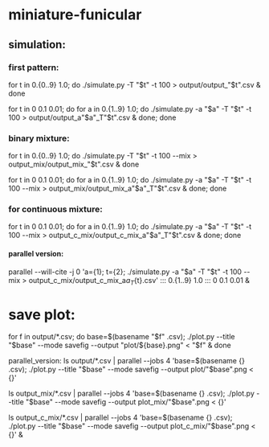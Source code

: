 # miniature-funicular

## simulation:

### first pattern:

for t in 0.{0..9} 1.0; do ./simulate.py -T "$t" -t 100 > output/output_"$t".csv & done

for t in 0 0.1 0.01; do for a in 0.{1..9} 1.0; do ./simulate.py -a "$a" -T "$t" -t 100 > output/output_a"$a"_T"$t".csv & done; done

### binary mixture:

for t in 0.{0..9} 1.0; do ./simulate.py -T "$t" -t 100 --mix > output_mix/output_mix_"$t".csv & done

for t in 0 0.1 0.01; do for a in 0.{1..9} 1.0; do ./simulate.py -a "$a" -T "$t" -t 100 --mix > output_mix/output_mix_a"$a"_T"$t".csv & done; done

### for continuous mixture:

for t in 0 0.1 0.01; do for a in 0.{1..9} 1.0; do ./simulate.py -a "$a" -T "$t" -t 100 --mix > output_c_mix/output_c_mix_a"$a"_T"$t".csv & done; done

#### parallel version:

parallel --will-cite -j 0 'a={1}; t={2}; ./simulate.py -a "$a" -T "$t" -t 100 --mix > output_c_mix/output_c_mix_a${a}_T${t}.csv' ::: 0.{1..9} 1.0 ::: 0 0.1 0.01 &


# save plot:

for f in output/*.csv; do base=$(basename "$f" .csv); ./plot.py --title "$base" --mode savefig --output "plot/${base}.png" < "$f" & done

parallel_version: ls output/*.csv | parallel --jobs 4 'base=$(basename {} .csv); ./plot.py --title "$base" --mode savefig --output plot/"$base".png < {}'

ls output_mix/*.csv | parallel --jobs 4 'base=$(basename {} .csv); ./plot.py --title "$base" --mode savefig --output plot_mix/"$base".png < {}'

ls output_c_mix/*.csv | parallel --jobs 4 'base=$(basename {} .csv); ./plot.py --title "$base" --mode savefig --output plot_c_mix/"$base".png < {}' &

